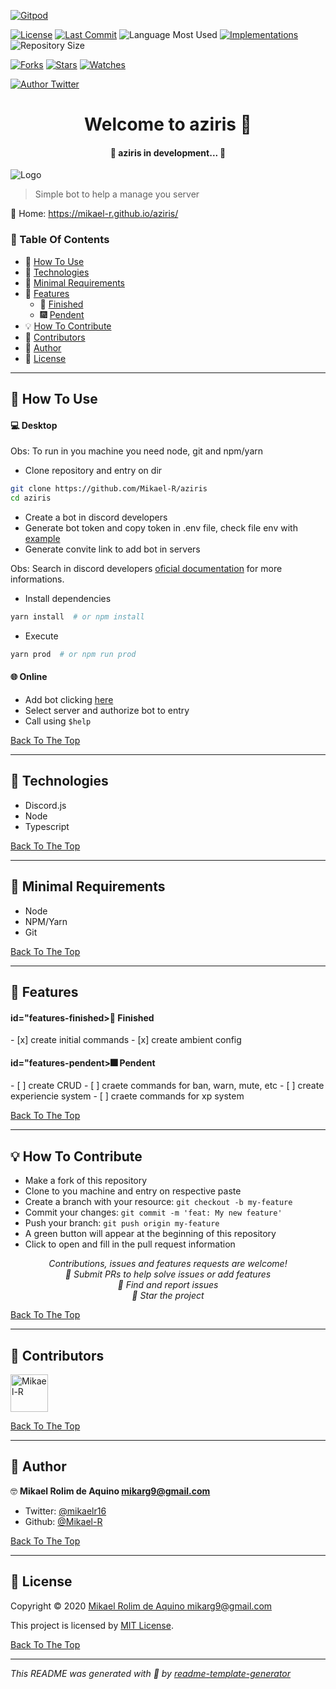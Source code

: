 [![Gitpod](https://gitpod.io/button/open-in-gitpod.svg)](https://gitpod.io/#https://github.com/Mikael-R/aziris)

[![License](https://img.shields.io/github/license/Mikael-R/aziris?style=flat-square)](LICENSE.md) [![Last Commit](https://img.shields.io/github/last-commit/Mikael-R/aziris?style=flat-square)](https://github.com/Mikael-R/aziris/commits/) ![Language Most Used](https://img.shields.io/github/languages/top/Mikael-R/aziris?style=flat-square) [![Implementations](https://img.shields.io/badge/%F0%9F%92%A1-implementations-8C8E93.svg?style=flat-square)](https://github.com/Mikael-R/aziris/issues) ![Repository Size](https://img.shields.io/github/repo-size/Mikael-R/aziris?style=flat-square)

[![Forks](https://img.shields.io/github/forks/Mikael-R/aziris?style=social)](https://github.com/Mikael-R/aziris/network/members) [![Stars](https://img.shields.io/github/stars/Mikael-R/aziris?style=social)](https://github.com/Mikael-R/aziris/stargazers) [![Watches](https://img.shields.io/github/watchers/Mikael-R/aziris?style=social)](https://github.com/Mikael-R/aziris/watchers)

[![Author Twitter](https://img.shields.io/twitter/follow/@mikaelr16.svg?style=social)](https://twitter.com/@mikaelr16)

<h1 id="title" align="center">Welcome to aziris 👋</h1>

<h4 align="center"> 🚧 aziris in development... 🚧</h4>

![Logo](https://cdn.discordapp.com/avatars/736626386009194676/e24fce3682fecb948ab541893b8dd9f0.png?size=128)

> Simple bot to help a manage you server

🏡 Home: https://mikael-r.github.io/aziris/

### 🔖 Table Of Contents

- 🤔 [How To Use](#how-to-use)
- 🚀 [Technologies](#technologies)
- 🌱 [Minimal Requirements](#minimal-requirements)
- 🎊 [Features](#features)
  - 🎇 [Finished](#features-finished)
  - 🎆 [Pendent](#features-pendent)
- 💡 [How To Contribute](#how-to-contribute)
- 🤗 [Contributors](#contributors)
- 👤 [Author](#author)
- 🔏 [License](#license)

---

<h2 id="how-to-use">🤔 How To Use</h2>

#### 💻 Desktop

Obs: To run in you machine you need node, git and npm/yarn

- Clone repository and entry on dir
```sh
git clone https://github.com/Mikael-R/aziris
cd aziris
```

- Create a bot in discord developers
- Generate bot token and copy token in .env file, check file env with [example](.env.example)
- Generate convite link to add bot in servers

Obs: Search in discord developers [oficial documentation](https://discord.com/developers/docs/intro) for more informations.

- Install dependencies
```sh
yarn install  # or npm install
```

- Execute
```sh
yarn prod  # or npm run prod
```

#### 🌐 Online

- Add bot clicking [here](https://discord.com/channels/696151866127548427/708696578554331218/751162384495673424)
- Select server and authorize bot to entry
- Call using `$help`

[Back To The Top](#title)

---

<h2 id="technologies">🚀 Technologies</h2>

- Discord.js
- Node
- Typescript

[Back To The Top](#title)

---

<h2 id="minimal-requirements">🌱 Minimal Requirements</h2>

- Node
- NPM/Yarn
- Git

[Back To The Top](#title)

---

<h2 id="features">🎊 Features</h2>

<h4> id="features-finished>🎇 Finished</h4>
- [x] create initial commands
- [x] create ambient config

<h4> id="features-pendent>🎆 Pendent</h4>
- [ ] create CRUD
- [ ] craete commands for ban, warn, mute, etc
- [ ] create experiencie system
- [ ] craete commands for xp system

[Back To The Top](#title)

---

<h2 id="how-to-contribute">💡 How To Contribute</h2>

- Make a fork of this repository
- Clone to you machine and entry on respective paste
- Create a branch with your resource: `git checkout -b my-feature`
- Commit your changes: `git commit -m 'feat: My new feature'`
- Push your branch: `git push origin my-feature`
- A green button will appear at the beginning of this repository
- Click to open and fill in the pull request information

<p align="center">
<i>Contributions, issues and features requests are welcome!</i><br />
<i>📮 Submit PRs to help solve issues or add features</i><br />
<i>🐛 Find and report issues</i><br />
<i>🌟 Star the project</i><br />
</p>

[Back To The Top](#title)

---

<h2 id="contributors">🤗 Contributors</h2>

<p>

<a href="https://github.com/Mikael-R"><img width="60px" src="https://avatars1.githubusercontent.com/u/60241602?v=4" alt="Mikael-R"/></a>

</p>

[Back To The Top](#title)

---

<h2 id="author">👤 Author</h2>

🤓 **Mikael Rolim de Aquino <mikarg9@gmail.com>**

- Twitter: [@mikaelr16](https://twitter.com/mikaelr16)
- Github: [@Mikael-R](https://github.com/Mikael-R)

[Back To The Top](#title)

---

<h2 id="license">🔏 License</h2>

Copyright © 2020 [Mikael Rolim de Aquino <mikarg9@gmail.com>](https://github.com/Mikael-R)

This project is licensed by [MIT License](https://api.github.com/licenses/mit).

[Back To The Top](#title)

---

_This README was generated with 💟 by [readme-template-generator](https://github.com/Mikael-R/readme-template-generator)_
